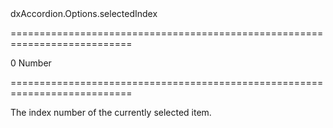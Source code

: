<!--id-->dxAccordion.Options.selectedIndex<!--/id-->
===========================================================================
<!--default-->0<!--/default-->
<!--type-->Number<!--/type-->
===========================================================================

<!--shortDescription-->
The index number of the currently selected item.
<!--/shortDescription-->

<!--fullDescription-->

<!--/fullDescription-->